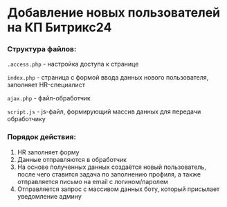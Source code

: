 # Добавление новых пользователей на КП Битрикс24 #

### Структура файлов:

`.access.php` - настройка доступа к странице

`index.php` - страница с формой ввода данных нового пользователя, заполняет HR-специалист

`ajax.php` - файл-обработчик

`script.js` - js-файл, формирующий массив данных для передачи обработчику

### Порядок действия:

1. HR заполняет форму
2. Данные отправляются в обработчик
3. На основе полученных данных создаётся новый пользователь, после чего ставится задача по заполнению профиля, а также отправляется письмо на email с логином/паролем
4. Отправляется запрос с массивом данных боту, который присылает уведомление админу
